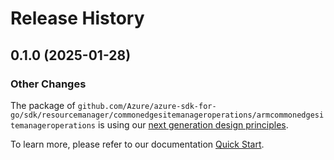 # Release History

## 0.1.0 (2025-01-28)
### Other Changes

The package of `github.com/Azure/azure-sdk-for-go/sdk/resourcemanager/commonedgesitemanageroperations/armcommonedgesitemanageroperations` is using our [next generation design principles](https://azure.github.io/azure-sdk/general_introduction.html).

To learn more, please refer to our documentation [Quick Start](https://aka.ms/azsdk/go/mgmt).
